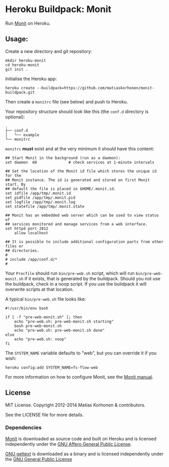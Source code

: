 # Heroku Buildpack: Monit

Run [Monit](http://mmonit.com/monit/) on Heroku.

## Usage:

Create a new directory and git repository:

    mkdir heroku-monit
    cd heroku-monit
    git init .

Initialise the Heroku app:

    heroku create --buildpack=https://github.com/matiaskorhonen/monit-buildpack.git

Then create a `monitrc` file (see below) and push to Heroku.

Your repository structure should look like this (the `conf.d` directory is optional):

    .
    ├── conf.d
    │   └── example
    └── monitrc

`monitrc` **must** exist and at the very minimum it should have this content:

    ## Start Monit in the background (run as a daemon):
    set daemon  60              # check services at 1-minute intervals

    ## Set the location of the Monit id file which stores the unique id for the
    ## Monit instance. The id is generated and stored on first Monit start. By
    ## default the file is placed in $HOME/.monit.id.
    set idfile /app/tmp/.monit.id
    set pidfile /app/tmp/.monit.pid
    set logfile /app/tmp/.monit.log
    set statefile /app/tmp/.monit.state

    ## Monit has an embedded web server which can be used to view status of
    ## services monitored and manage services from a web interface.
    set httpd port 2812
        allow localhost

    ## It is possible to include additional configuration parts from other files or
    ## directories.
    #
    # include /app/conf.d/*
    #


Your `Procfile` should run `bin/pre-web.sh` script, which will run `bin/pre-web-monit.sh` if it exists, that is generated by the buildpack. Should you not use the buildpack, check in a noop script. If you use the buildpack it will overwrite scripts at that location.

A typical `bin/pre-web.sh` file looks like:

```
#!/usr/bin/env bash

if [ -f "pre-web-monit.sh" ]; then
    echo "pre-web.sh: pre-web-monit.sh starting"
    bash pre-web-monit.sh
    echo "pre-web.sh: pre-web-monit.sh done"
else
    echo "pre-web.sh: noop"
fi
```


The `SYSTEM_NAME` variable defaults to "web", but you can override it if you wish:

    heroku config:add SYSTEM_NAME=fs-flow-web


For more information on how to configure Monit, see the [Monit manual][man].

[man]: http://mmonit.com/monit/documentation/monit.html

## License

MIT License. Copyright 2012-2014 Matias Korhonen & contributors.

See the LICENSE file for more details.

### Dependencies

[Monit][monit] is downloaded as source code and built on Heroku and is licensed independently under the [GNU Affero General Public License][affero].

[GNU gettext][gettext] is downloaded as a binary and is licensed independently under the [GNU General Public License][gpl]

[monit]: http://mmonit.com/monit/
[gettext]: http://www.gnu.org/software/gettext/
[gpl]: http://www.gnu.org/licenses/gpl.html
[affero]: http://www.gnu.org/licenses/agpl.html
